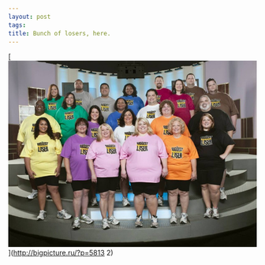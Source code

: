 ```yaml
--- 
layout: post
tags: 
title: Bunch of losers, here.
---
```

[![](/tumblr_files/tumblr_l3a49uKwxW1qz4ssz.jpg)](http://bigpicture.ru/?p=5813
2)

